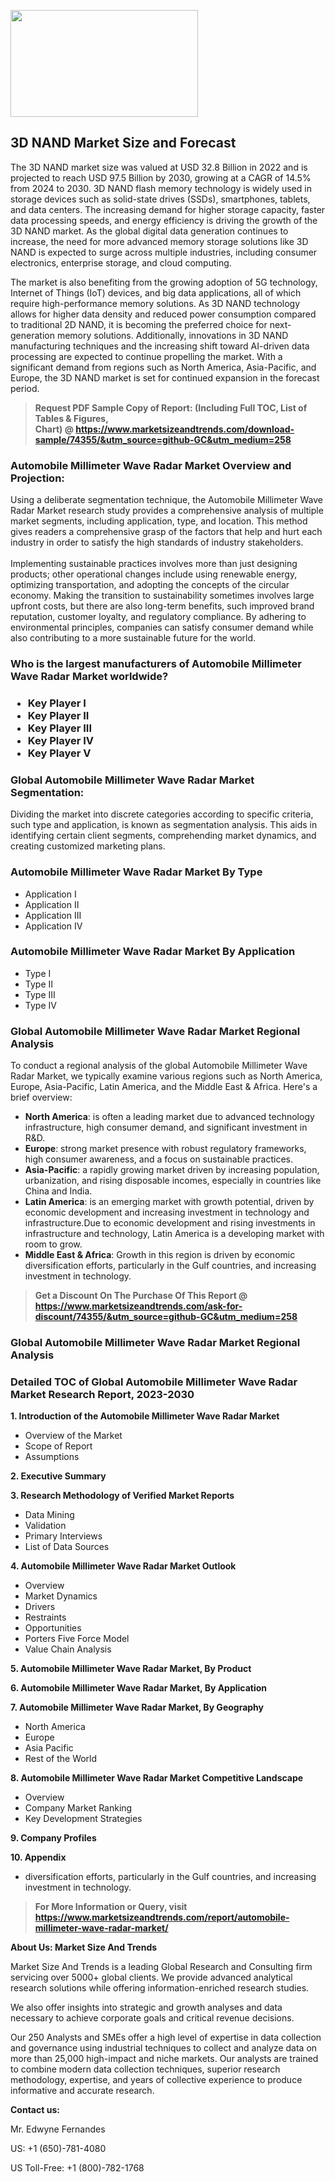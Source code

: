 <p><img class="alignnone size-medium wp-image-20088" src="https://ffe5etoiles.com/wp-content/uploads/2024/12/MST1-300x171.png" alt="" width="300" height="171" /></p><h2>3D NAND Market Size and Forecast</h2><p>The 3D NAND market size was valued at USD 32.8 Billion in 2022 and is projected to reach USD 97.5 Billion by 2030, growing at a CAGR of 14.5% from 2024 to 2030. 3D NAND flash memory technology is widely used in storage devices such as solid-state drives (SSDs), smartphones, tablets, and data centers. The increasing demand for higher storage capacity, faster data processing speeds, and energy efficiency is driving the growth of the 3D NAND market. As the global digital data generation continues to increase, the need for more advanced memory storage solutions like 3D NAND is expected to surge across multiple industries, including consumer electronics, enterprise storage, and cloud computing.</p><p>The market is also benefiting from the growing adoption of 5G technology, Internet of Things (IoT) devices, and big data applications, all of which require high-performance memory solutions. As 3D NAND technology allows for higher data density and reduced power consumption compared to traditional 2D NAND, it is becoming the preferred choice for next-generation memory solutions. Additionally, innovations in 3D NAND manufacturing techniques and the increasing shift toward AI-driven data processing are expected to continue propelling the market. With a significant demand from regions such as North America, Asia-Pacific, and Europe, the 3D NAND market is set for continued expansion in the forecast period.</p></p><blockquote id="" class=""><strong>Request PDF Sample Copy of Report: (Including Full TOC, List of Tables &amp; Figures, Chart)&nbsp;@&nbsp;<strong><a href="https://www.marketsizeandtrends.com/download-sample/74355/&utm_source=github-GC&utm_medium=258" target="_blank">https://www.marketsizeandtrends.com/download-sample/74355/&utm_source=github-GC&utm_medium=258</a></strong></strong></blockquote><h3 id="" class="">Automobile Millimeter Wave Radar Market&nbsp;Overview and Projection:</h3><p id="" class="">Using a deliberate segmentation technique, the Automobile Millimeter Wave Radar Market research study provides a comprehensive analysis of multiple market segments, including application, type, and location. This method gives readers a comprehensive grasp of the factors that help and hurt each industry in order to satisfy the high standards of industry stakeholders. <br /> <br />Implementing sustainable practices involves more than just designing products; other operational changes include using renewable energy, optimizing transportation, and adopting the concepts of the circular economy. Making the transition to sustainability sometimes involves large upfront costs, but there are also long-term benefits, such improved brand reputation, customer loyalty, and regulatory compliance. By adhering to environmental principles, companies can satisfy consumer demand while also contributing to a more sustainable future for the world.</p><h3 id="" class="">Who is the largest manufacturers of&nbsp;Automobile Millimeter Wave Radar Market worldwide?</h3><h3 class=""><p><ul><li>Key Player I </li><li> Key Player II </li><li> Key Player III </li><li> Key Player IV </li><li> Key Player V</li></ul></p></h3><h3 id="" class="">Global&nbsp;Automobile Millimeter Wave Radar Market Segmentation:</h3><p id="" class="">Dividing the market into discrete categories according to specific criteria, such type and application, is known as segmentation analysis. This aids in identifying certain client segments, comprehending market dynamics, and creating customized marketing plans.</p><h3 id="" class="">Automobile Millimeter Wave Radar Market&nbsp;By Type</h3><p><p><ul><li>Application I</li><li> Application II</li><li> Application III</li><li> Application IV</p></li></ul></p></p><h3 id="" class="">Automobile Millimeter Wave Radar Market&nbsp;By Application</h3><p class=""><p><ul><li>Type I</li><li> Type II</li><li> Type III</li><li> Type IV</li></ul></p></p><h3 id="" class="">Global Automobile Millimeter Wave Radar Market Regional Analysis</h3><p id="" class="">To conduct a regional analysis of the global Automobile Millimeter Wave Radar Market, we typically examine various regions such as North America, Europe, Asia-Pacific, Latin America, and the Middle East &amp; Africa. Here's a brief overview:</p><ul><li><strong>North America</strong>: is often a leading market due to advanced technology infrastructure, high consumer demand, and significant investment in R&amp;D.</li><li><strong>Europe</strong>: strong market presence with robust regulatory frameworks, high consumer awareness, and a focus on sustainable practices.</li><li><strong>Asia-Pacific</strong>: a rapidly growing market driven by increasing population, urbanization, and rising disposable incomes, especially in countries like China and India.</li><li><strong>Latin America</strong>: is an emerging market with growth potential, driven by economic development and increasing investment in technology and infrastructure.Due to economic development and rising investments in infrastructure and technology, Latin America is a developing market with room to grow.</li><li><strong>Middle East &amp; Africa</strong>: Growth in this region is driven by economic diversification efforts, particularly in the Gulf countries, and increasing investment in technology.</li></ul><blockquote id="" class=""><strong>Get a Discount On The Purchase Of This Report @ <strong><a href="https://www.marketsizeandtrends.com/ask-for-discount/74355/&utm_source=github-GC&utm_medium=258" target="_blank">https://www.marketsizeandtrends.com/ask-for-discount/74355/&utm_source=github-GC&utm_medium=258</a></strong></strong></blockquote><h3 id="" class="">Global Automobile Millimeter Wave Radar Market Regional Analysis</h3><h3 id="" class="">Detailed TOC of Global Automobile Millimeter Wave Radar Market Research Report, 2023-2030</h3><p id="" class=""><strong>1. Introduction of the Automobile Millimeter Wave Radar Market</strong></p><ul><li>Overview of the Market</li><li>Scope of Report</li><li>Assumptions</li></ul><p id="" class=""><strong>2. Executive Summary</strong></p><p id="" class=""><strong>3. Research Methodology of Verified Market Reports</strong></p><ul><li>Data Mining</li><li>Validation</li><li>Primary Interviews</li><li>List of Data Sources</li></ul><p id="" class=""><strong>4. Automobile Millimeter Wave Radar Market Outlook</strong></p><ul><li>Overview</li><li>Market Dynamics</li><li>Drivers</li><li>Restraints</li><li>Opportunities</li><li>Porters Five Force Model</li><li>Value Chain Analysis</li></ul><p id="" class=""><strong>5. Automobile Millimeter Wave Radar Market, By Product</strong></p><p id="" class=""><strong>6. Automobile Millimeter Wave Radar Market, By Application</strong></p><p id="" class=""><strong>7. Automobile Millimeter Wave Radar Market, By Geography</strong></p><ul><li>North America</li><li>Europe</li><li>Asia Pacific</li><li>Rest of the World</li></ul><p id="" class=""><strong>8. Automobile Millimeter Wave Radar Market Competitive Landscape</strong></p><ul><li>Overview</li><li>Company Market Ranking</li><li>Key Development Strategies</li></ul><p id="" class=""><strong>9. Company Profiles</strong></p><p id="" class=""><strong>10. Appendix</strong></p><ul><li>diversification efforts, particularly in the Gulf countries, and increasing investment in technology.</li></ul><blockquote id="" class=""><strong>For More Information or Query, visit <strong><strong><a href="https://www.marketsizeandtrends.com/report/automobile-millimeter-wave-radar-market/" target="_blank">https://www.marketsizeandtrends.com/report/automobile-millimeter-wave-radar-market/</a></strong></strong></strong></blockquote><p id="" class=""><strong>About Us: Market Size And Trends</strong></p><p id="" class="">Market Size And Trends is a leading Global Research and Consulting firm servicing over 5000+ global clients. We provide advanced analytical research solutions while offering information-enriched research studies.</p><p id="" class="">We also offer insights into strategic and growth analyses and data necessary to achieve corporate goals and critical revenue decisions.</p><p id="" class="">Our 250 Analysts and SMEs offer a high level of expertise in data collection and governance using industrial techniques to collect and analyze data on more than 25,000 high-impact and niche markets. Our analysts are trained to combine modern data collection techniques, superior research methodology, expertise, and years of collective experience to produce informative and accurate research.</p><p id="" class=""><strong>Contact us:</strong></p><p id="" class="">Mr. Edwyne Fernandes</p><p id="" class="">US: +1 (650)-781-4080</p><p id="" class="">US Toll-Free: +1 (800)-782-1768</p>
